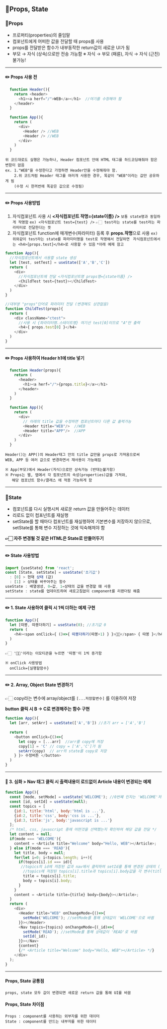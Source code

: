 ## 📖Props, State
### 📝Props
- 프로퍼티(properties)의 줄임말
- 컴포넌트에게 어떠한 값을 전달할 때 props를 사용
- props를 전달받은 함수가 내부동작한 return값이 새로운 UI가 됨
- 부모 → 자식 (상속)으로만 전송 가능함 
※ 자식 → 부모 (패륜), 자식 → 자식 (근친) 불가능!

* * *

#### ✏️ Props 사용 전
```javascript
  function Header(){
  	return <header>
  	  <h1><a herf="/">WEB</a></h1>  //여기를 수정해야 함
  	</header>
  }
  
  function App(){
  	return (
      <div>
        <Header /> //WEB
        <Header /> //WEB
      </div>
    )
  }

```
```
위 코드대로도 실행은 가능하나, Header 컴포넌트 안에 HTML 태그를 하드코딩해줘야 함은 변함이 없음 
ex. 1."WEB"을 수정한다고 가정하면 Header안을 수정해줘야 함. 
    2.위 코드처럼 Header 태그를 여러개 사용한 경우, 똑같이 "WEB"이라는 값만 공유하게 됨
    (수정 시 한꺼번에 똑같은 값으로 수정됨)
```

* * *
#### ✏️ Props 사용방법
1. 자식컴포넌트 사용 시 **<자식컴포넌트 작명={state이름} />**
```보통 state명과 동일하게 작명함```
```ex) <자식컴포넌트 test={test} />```
```👉🏻 test라는 state를 test라는 파라미터로 전달한다는 뜻```
2. 자식컴포넌트 function에 매개변수(파라미터) 등록 후 **props.작명**으로 사용
```ex) 위와같이 test라는 state를 파라미터명을 test로 작명해서 전달하면 ```
```자식컴포넌트에서는 <h4>{props.test}</h4>로 사용할 수 있음```
```*아래 예제 참고```

```javascript
function App(){
  //자식컴포넌트에서 사용할 state 생성
  let [test, setTest] = useState(['A','B','C'])
  return (
    <div>
      //자식컴포넌트에 전달 <자식컴포넌트명 props명={state이름} />
      <ChildTest test={test}></ChildTest>
	</div>
  )
}

//대부분 "props"단어로 파라미터 전달 (변경해도 상관없음)
function ChildTest(props){ 
  return (
    <div className="ctest">
      //사용 시 {파라미터명.스테이트명} 여기선 test[0]이므로 "A"만 출력
      <h4>{ props.test[0] }</h4>
    </div>
  )
}
```

* * *



#### ✏️ Props 사용하여 Header h1에 title 넣기
```javascript
  function Header(props){
  	return (
      <header>
  	    <h1><a herf="/">{props.title}</a></h1>
  	  </header>
	)
  }
  
  function App(){
  	return (
      <div>
      	// 아래의 title 값을 수정하면 컴포넌트마다 다른 값 출력가능
        <Header title="WEB"/>  //WEB
        <Header title="APP"/>  //APP
      </div>
    )
  }

```

```
Header()는 APP()의 Header태그 안의 title 값만을 props로 가져옴으로써 
WEB, APP 등 여러 값으로 변경하면서 재사용이 가능해짐

※ App(부모)에서 Header(자식)으로만 상속가능 (반대는불가함)
※ Props는 웹, 앱에서 각 컴포넌트의 속성(properties)값을 가져와,
   해당 컴포넌트 함수/클래스 에 적용 가능하게 함
```

* * *

### 📝State
- 컴포넌트를 다시 실행시켜 새로운 return 값을 만들어주는 데이터
- 리로드 없이 컴포넌트를 재실행
- setState를 할 때마다 컴포넌트를 재실행하여 기본변수를 저장하지 않으므로, setState를 통해 변수 지정하는 것에 익숙해져야 함

**👉🏻 자주 변경될 것 같은 HTML은 State로 만들어두기**

* * *

#### ✏️ State 사용방법
```javascript
import {useState} from 'react';
const [State, setState] = useState('초기값')
  : [0] > 현재 상태 (값)
  : [1] > 상태를 바꾸어주는 함수
useState : 배열생성, 0=값, 1=상태의 값을 변경할 떄 사용
setState : state를 업데이트하여 새로고침없이 component를 리랜더링 해줌
```

* * *

#### ✏️ 1. State 사용하여 클릭 시 1씩 더하는 예제 구현
```javascript
function App(){
  let [따봉, 따봉더하기] = useState(0); //초기값 0
  return (
    <h4><span onClick={ ()=>{ 따봉더하기(따봉+1) } }>👍🏻</span> { 따봉 }</h4>
  )
}
```

```
👉🏻 '👍🏻'이라는 이모티콘을 누르면 '따봉'이 1씩 증가함

※ onClick 사용방법
  onClick={실행할함수}
```

* * *

#### ✏️ 2. Array, Object State 변경하기
👉🏻 copy라는 변수에 array/object를 ```[...저장할변수]``` 를 이용하여 저장

**button 클릭 시 B → C로 변경해주는 함수 구현**
```javascript
function App(){
  let [arr, setArr] = useState(['A','B']) //초기 arr = ['A','B']
  
  return (
    <button onClick={()=>{
  	  let copy = [...arr]  //arr를 copy에 저장
      copy[1] = 'C' // copy = ['A','C']가 됨
      setArr(copy)  // arr의 state를 copy로 저장
  	} }> 수정버튼 </button>
  )
}
```

* * *

#### 📜 3. 심화 > Nav 태그 클릭 시 출력내용이 로드없이 Article 내용이 변경되는 예제
```javascript
function App(){
  const [mode, setMode] = useState('WELCOME'); //0번쨰 인자는 'WELCOME'저장, 1번쨰 인자는 함수로 사용
  const [id, setId] = useState(null);
  const topics = [
    {id:1, title:'html', body:'html is ...'},
    {id:2, title:'css', body:'css is ...'},
    {id:3, title:'js', body:'javascript is ...'}
  ];
  /* html, css, javascript 중에 어떤것을 선택했는지 확인하여 해당 값을 전달 */
  let content = null;
  if(mode === 'WELCOME'){
    content = <Article title="Welcome" body="Hello, WEB"></Article>;
  } else if(mode === 'READ'){
    let title, body = null;
    for(let i=0; i<topics.length; i++){
      if(topics[i].id === id){ 
       //topics의 id에 저장된 값과 nav에서 클릭하여 setId를 통해 변경된 상태의 (_id)값을 비교하여 동일한 값 찾아 
        //topics에 저장된 topics[i].title과 topics[i].body값을 각 변수(title, body)에 저장
        title = topics[i].title;
        body = topics[i].body;
      }
    }
    content = <Article title={title} body={body}></Article>;
  }
  return (
    <div>
      <Header title="WEB" onChangeMode={()=>{
        setMode('WELCOME'); //setMode를 통해 상태값이 'WELCOME'으로 바뀜
      }}></Header>
      <Nav topics={topics} onChangeMode={(_id)=>{
        setMode('READ'); //setMode를 통해 상태값이 'READ'로 바뀜
        setId(_id);
      }}></Nav>
      {content}
      {/* <Article title="Welcome" body="Hello, WEB"></Article> */}
    </div>
  );
}
```


* * *

#### Props, State 공통점
```
props, state 모두 값이 변경되면 새로운 return 값을 통해 UI를 바꿈
```

#### Props, State 차이점
```
Props : component를 사용하는 외부자를 위한 데이터
State : component를 만드는 내부자를 위한 데이터
```
